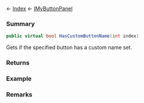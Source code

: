 ← [Index](Api-Index) ← [IMyButtonPanel](SpaceEngineers.Game.ModAPI.Ingame.IMyButtonPanel)

### Summary

```csharp
public virtual bool HasCustomButtonName(int index)
```

Gets if the specified button has a custom name set.

### Returns



### Example

### Remarks

